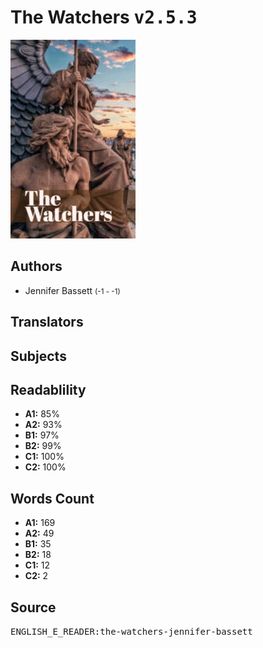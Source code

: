# The Watchers <kbd>v2.5.3</kbd>

![](./cover.medium.jpg "")

## Authors


 - Jennifer Bassett <small>(-1 - -1)</small>

## Translators



## Subjects



## Readablility


 - **A1:** 85%
 - **A2:** 93%
 - **B1:** 97%
 - **B2:** 99%
 - **C1:** 100%
 - **C2:** 100%

## Words Count


 - **A1:** 169
 - **A2:** 49
 - **B1:** 35
 - **B2:** 18
 - **C1:** 12
 - **C2:** 2

## Source


<kbd>ENGLISH_E_READER:the-watchers-jennifer-bassett</kbd>
